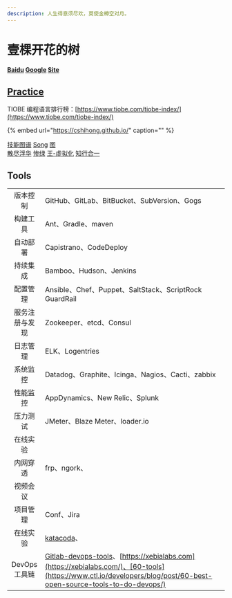 ```yaml
---
description: 人生得意须尽欢，莫使金樽空对月。
---
```


# 壹棵开花的树

#### [Baidu](http://www.baidu.com) [Google](http://www.google.com) [Site](https://github.com/aftree/Site)

## [Practice](http://www.cnblogs.com/aftree/)

TIOBE 编程语言排行榜：[https://www.tiobe.com/tiobe-index/](https://www.tiobe.com/tiobe-index/)

{% embed url="https://cshihong.github.io/" caption="" %}

[技能图谱](https://github.com/TeamStuQ/skill-map) [Song](https://jimmysong.io) [图](https://www.processon.com)  
[散尽浮华](https://www.cnblogs.com/kevingrace/) [惨绿](https://www.cnblogs.com/clsn/) [王-虚拟化](http://blog.51cto.com/wangchunhai) [知行合一](https://blog.csdn.net/liumiaocn)

## Tools

|  |  |
| :---: | :--- |
| 版本控制 | GitHub、GitLab、BitBucket、SubVersion、Gogs |
| 构建工具 | Ant、Gradle、maven |
| 自动部署 | Capistrano、CodeDeploy |
| 持续集成 | Bamboo、Hudson、Jenkins |
| 配置管理 | Ansible、Chef、Puppet、SaltStack、ScriptRock GuardRail |
| 服务注册与发现 | Zookeeper、etcd、Consul |
| 日志管理 | ELK、Logentries |
| 系统监控 | Datadog、Graphite、Icinga、Nagios、Cacti、zabbix |
| 性能监控 | AppDynamics、New Relic、Splunk |
| 压力测试 | JMeter、Blaze Meter、loader.io |
| 在线实验 |  |
| 内网穿透 | frp、ngork、 |
| 视频会议 |  |
| 项目管理 | Conf、Jira |
| 在线实验 | [katacoda](https://www.katacoda.com/)、 |
| DevOps工具链 | [Gitlab-devops-tools](https://about.gitlab.com/devops-tools)、[https://xebialabs.com](https://xebialabs.com/)、[60-tools](https://www.ctl.io/developers/blog/post/60-best-open-source-tools-to-do-devops/) |

